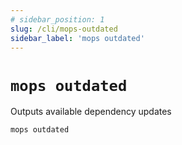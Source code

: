 ```yaml
---
# sidebar_position: 1
slug: /cli/mops-outdated
sidebar_label: 'mops outdated'
---
```


# `mops outdated`

Outputs available dependency updates
```
mops outdated
```